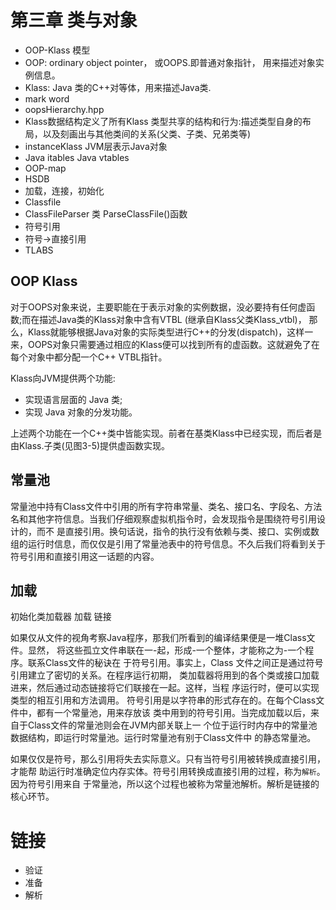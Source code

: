 # 第三章 类与对象

- OOP-Klass 模型
- OOP: ordinary object pointer， 或OOPS.即普通对象指针， 用来描述对象实例信息。
- Klass: Java 类的C++对等体，用来描述Java类.
- mark word
- oopsHierarchy.hpp
- Klass数据结构定义了所有Klass 类型共享的结构和行为:描述类型自身的布局，以及刻画出与其他类间的关系(父类、子类、兄弟类等)
- instanceKlass JVM层表示Java对象
- Java itables Java vtables
- OOP-map
- HSDB
- 加载，连接，初始化
- Classfile
- ClassFileParser 类 ParseClassFile()函数
- 符号引用
- 符号->直接引用
- TLABS

## OOP Klass

对于OOPS对象来说，主要职能在于表示对象的实例数据，没必要持有任何虚函数;而在描述Java类的Klass对象中含有VTBL (继承自Klass父类Klass_vtbl)， 那么，Klass就能够根据Java对象的实际类型进行C++的分发(dispatch)，这样一来，OOPS对象只需要通过相应的Klass便可以找到所有的虚函数。这就避免了在每个对象中都分配一个C++ VTBL指针。

Klass向JVM提供两个功能:
- 实现语言层面的 Java 类;
- 实现 Java 对象的分发功能。

上述两个功能在一个C++类中皆能实现。前者在基类Klass中已经实现，而后者是由Klass.子类(见图3-5)提供虚函数实现。

## 常量池

常量池中持有Class文件中引用的所有字符串常量、类名、接口名、字段名、方法名和其他字符信息。当我们仔细观察虚拟机指令时，会发现指令是围绕符号引用设计的，而不
是直接引用。换句话说，指令的执行没有依赖与类、接口、实例或数组的运行时信息，而仅仅是引用了常量池表中的符号信息。不久后我们将看到关于符号引用和直接引用这一话题的内容。

##  加载

初始化类加载器 加载 链接

如果仅从文件的视角考察Java程序，那我们所看到的编译结果便是一堆Class文件。显然，
将这些孤立文件串联在一-起，形成-一个整体，才能称之为-一个程序。联系Class文件的秘诀在
于符号引用。事实上，Class 文件之间正是通过符号引用建立了密切的关系。在程序运行初期，
类加载器将用到的各个类或接口加载进来，然后通过动态链接将它们联接在一起。这样，当程
序运行时，便可以实现类型的相互引用和方法调用。
符号引用是以字符串的形式存在的。在每个Class文件中，都有一个常量池，用来存放该
类中用到的符号引用。当完成加载以后，来自于Class文件的常量池则会在JVM内部关联上一
个位于运行时内存中的常量池数据结构，即运行时常量池。运行时常量池有别于Class文件中
的静态常量池。

如果仅仅是符号，那么引用将失去实际意义。只有当符号引用被转换成直接引用，才能帮
助运行时准确定位内存实体。符号引用转换成直接引用的过程，称为`解析`。因为符号引用来自
于常量池，所以这个过程也被称为常量池解析。解析是链接的核心环节。

# 链接

- 验证
- 准备
- 解析